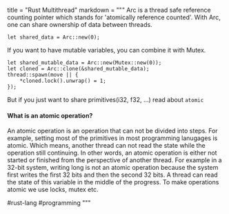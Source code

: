 title = "Rust Multithread"
markdown = """
Arc is a thread safe reference counting pointer which stands for 'atomically reference counted'. With Arc, one can share ownership of data between threads.

```let shared_data = Arc::new(0);```

If you want to have mutable variables, you can combine it with Mutex.
```
let shared_mutable_data = Arc::new(Mutex::new(0));
let cloned = Arc::clone(&shared_mutable_data);
thread::spawn(move || {
    *cloned.lock().unwrap() = 1;
});
```

But if you just want to share primitives(i32, f32, ...) read about ```atomic```

#### What is an atomic operation?
An atomic operation is an operation that can not be divided into steps. For example, setting most of the primitives in most programming lanugages is atomic. Which means, another thread can not read the state while the operation still continuing. In other words, an atomic operation is either not started or finished from the perspective of another thread. For example in a 32-bit system, writing long is not an atomic operation because the system first writes the first 32 bits and then the second 32 bits. A thread can read the state of this variable in the middle of the progress. To make operations atomic we use locks, mutex etc.

#rust-lang #programming
"""